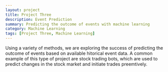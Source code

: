 ```yaml
---
layout: project
title: Project Three
description: Event Prediction 
summary: Predicting the outcome of events with machine learning
category: Machine Learning
tags: [Project Three, Machine Learning]
---
```


Using a variety of methods, we are exploring the success of predicting the outcome of events based on available hitorical event data. A common example of this type of project are stock trading bots, which are used to predict changes in the stock market and initiate trades preemtively.

